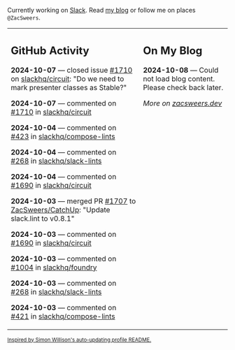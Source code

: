Currently working on [Slack](https://slack.com/). Read [my blog](https://zacsweers.dev/) or follow me on places `@ZacSweers`.

<table><tr><td valign="top" width="60%">

## GitHub Activity
<!-- githubActivity starts -->
**2024-10-07** — closed issue [#1710](https://github.com/slackhq/circuit/issues/1710) on [slackhq/circuit](https://github.com/slackhq/circuit): "Do we need to mark presenter classes as Stable?"

**2024-10-07** — commented on [#1710](https://github.com/slackhq/circuit/issues/1710#issuecomment-2397709198) in [slackhq/circuit](https://github.com/slackhq/circuit)

**2024-10-04** — commented on [#423](https://github.com/slackhq/compose-lints/issues/423#issuecomment-2394796486) in [slackhq/compose-lints](https://github.com/slackhq/compose-lints)

**2024-10-04** — commented on [#268](https://github.com/slackhq/slack-lints/issues/268#issuecomment-2394039709) in [slackhq/slack-lints](https://github.com/slackhq/slack-lints)

**2024-10-04** — commented on [#1690](https://github.com/slackhq/circuit/pull/1690#issuecomment-2394037007) in [slackhq/circuit](https://github.com/slackhq/circuit)

**2024-10-03** — merged PR [#1707](https://github.com/ZacSweers/CatchUp/pull/1707) to [ZacSweers/CatchUp](https://github.com/ZacSweers/CatchUp): "Update slack.lint to v0.8.1"

**2024-10-03** — commented on [#1690](https://github.com/slackhq/circuit/pull/1690#issuecomment-2392011626) in [slackhq/circuit](https://github.com/slackhq/circuit)

**2024-10-03** — commented on [#1004](https://github.com/slackhq/foundry/pull/1004#issuecomment-2392009422) in [slackhq/foundry](https://github.com/slackhq/foundry)

**2024-10-03** — commented on [#268](https://github.com/slackhq/slack-lints/issues/268#issuecomment-2391977614) in [slackhq/slack-lints](https://github.com/slackhq/slack-lints)

**2024-10-03** — commented on [#421](https://github.com/slackhq/compose-lints/issues/421#issuecomment-2391976333) in [slackhq/compose-lints](https://github.com/slackhq/compose-lints)
<!-- githubActivity ends -->
</td><td valign="top" width="40%">

## On My Blog
<!-- blog starts -->
**2024-10-08** — Could not load blog content. Please check back later.
<!-- blog ends -->
_More on [zacsweers.dev](https://zacsweers.dev/)_
</td></tr></table>

<sub><a href="https://simonwillison.net/2020/Jul/10/self-updating-profile-readme/">Inspired by Simon Willison's auto-updating profile README.</a></sub>
